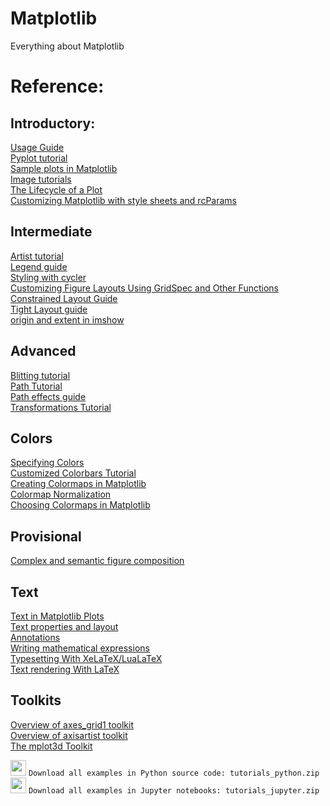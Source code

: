 # Matplotlib
Everything about Matplotlib

# Reference:<br>
## Introductory:
<a href="https://matplotlib.org/3.3.3/tutorials/introductory/usage.html#sphx-glr-tutorials-introductory-usage-py">Usage Guide</a><br>
<a href="https://matplotlib.org/3.3.3/tutorials/introductory/pyplot.html#sphx-glr-tutorials-introductory-pyplot-py">Pyplot tutorial</a><br>
<a href="https://matplotlib.org/3.3.3/tutorials/introductory/sample_plots.html#sphx-glr-tutorials-introductory-sample-plots-py">Sample plots in Matplotlib</a><br>
<a href="https://matplotlib.org/3.3.3/tutorials/introductory/images.html#sphx-glr-tutorials-introductory-images-py">Image tutorials</a><br>
<a href="https://matplotlib.org/3.3.3/tutorials/introductory/lifecycle.html#sphx-glr-tutorials-introductory-lifecycle-py">The Lifecycle of a Plot</a><br>
<a href="https://matplotlib.org/3.3.3/tutorials/introductory/customizing.html#sphx-glr-tutorials-introductory-customizing-py">Customizing Matplotlib with style sheets and rcParams</a><br>

## Intermediate<br>
<a href="https://matplotlib.org/3.3.3/tutorials/intermediate/artists.html#sphx-glr-tutorials-intermediate-artists-py">Artist tutorial</a><br>
<a href="https://matplotlib.org/3.3.3/tutorials/intermediate/legend_guide.html#sphx-glr-tutorials-intermediate-legend-guide-py">Legend guide</a><br>
<a href="https://matplotlib.org/3.3.3/tutorials/intermediate/color_cycle.html#sphx-glr-tutorials-intermediate-color-cycle-py">Styling with cycler</a><br>
<a href="https://matplotlib.org/3.3.3/tutorials/intermediate/gridspec.html#sphx-glr-tutorials-intermediate-gridspec-py">Customizing Figure Layouts Using GridSpec and Other Functions</a><br>
<a href="https://matplotlib.org/3.3.3/tutorials/intermediate/constrainedlayout_guide.html#sphx-glr-tutorials-intermediate-constrainedlayout-guide-py">Constrained Layout Guide</a><br>
<a href="https://matplotlib.org/3.3.3/tutorials/intermediate/tight_layout_guide.html#sphx-glr-tutorials-intermediate-tight-layout-guide-py">Tight Layout guide</a><br>
<a href="https://matplotlib.org/3.3.3/tutorials/intermediate/imshow_extent.html#sphx-glr-tutorials-intermediate-imshow-extent-py">origin and extent in imshow</a><br>

## Advanced<br>
<a href="https://matplotlib.org/3.3.3/tutorials/advanced/blitting.html#sphx-glr-tutorials-advanced-blitting-py">Blitting tutorial</a><br>
<a href="https://matplotlib.org/3.3.3/tutorials/advanced/path_tutorial.html#sphx-glr-tutorials-advanced-path-tutorial-py">Path Tutorial</a><br>
<a href="https://matplotlib.org/3.3.3/tutorials/advanced/patheffects_guide.html#sphx-glr-tutorials-advanced-patheffects-guide-py">Path effects guide</a><br>
<a href="https://matplotlib.org/3.3.3/tutorials/advanced/transforms_tutorial.html#sphx-glr-tutorials-advanced-transforms-tutorial-py">Transformations Tutorial</a><br>

## Colors<br>
<a href="https://matplotlib.org/3.3.3/tutorials/colors/colors.html#sphx-glr-tutorials-colors-colors-py">Specifying Colors</a><br>
<a href="https://matplotlib.org/3.3.3/tutorials/colors/colorbar_only.html#sphx-glr-tutorials-colors-colorbar-only-py">Customized Colorbars Tutorial</a><br>
<a href="https://matplotlib.org/3.3.3/tutorials/colors/colormap-manipulation.html#sphx-glr-tutorials-colors-colormap-manipulation-py">Creating Colormaps in Matplotlib</a><br>
<a href="https://matplotlib.org/3.3.3/tutorials/colors/colormapnorms.html#sphx-glr-tutorials-colors-colormapnorms-py">Colormap Normalization</a><br>
<a href="https://matplotlib.org/3.3.3/tutorials/colors/colormaps.html#sphx-glr-tutorials-colors-colormaps-py">Choosing Colormaps in Matplotlib</a><br>

## Provisional<br>
<a href="https://matplotlib.org/3.3.3/tutorials/provisional/mosaic.html#sphx-glr-tutorials-provisional-mosaic-py">Complex and semantic figure composition</a><br>

## Text<br>
<a href="https://matplotlib.org/3.3.3/tutorials/text/text_intro.html#sphx-glr-tutorials-text-text-intro-py">Text in Matplotlib Plots</a><br>
<a href="https://matplotlib.org/3.3.3/tutorials/text/text_props.html#sphx-glr-tutorials-text-text-props-py">Text properties and layout</a><br>
<a href="https://matplotlib.org/3.3.3/tutorials/text/annotations.html#id22">Annotations</a><br>
<a href="https://matplotlib.org/3.3.3/tutorials/text/mathtext.html#sphx-glr-tutorials-text-mathtext-py">Writing mathematical expressions</a><br>
<a href="https://matplotlib.org/3.3.3/tutorials/text/pgf.html#sphx-glr-tutorials-text-pgf-py">Typesetting With XeLaTeX/LuaLaTeX</a><br>
<a href="https://matplotlib.org/3.3.3/tutorials/text/usetex.html#sphx-glr-tutorials-text-usetex-py">Text rendering With LaTeX</a><br>

## Toolkits<br>
<a href="https://matplotlib.org/3.3.3/tutorials/toolkits/axes_grid.html#sphx-glr-tutorials-toolkits-axes-grid-py">Overview of axes_grid1 toolkit</a><br>
<a href="https://matplotlib.org/3.3.3/tutorials/toolkits/axisartist.html#sphx-glr-tutorials-toolkits-axisartist-py">Overview of axisartist toolkit</a><br>
<a href="https://matplotlib.org/3.3.3/tutorials/toolkits/mplot3d.html#sphx-glr-tutorials-toolkits-mplot3d-py">The mplot3d Toolkit</a><br>


<a href="https://matplotlib.org/3.3.3/_downloads/852c09bc4a9ebe1ae444750e1f5d1ecb/tutorials_python.zip"></a>
[<img src="https://image.flaticon.com/icons/png/512/60/60721.png" width="25"/>](https://matplotlib.org/3.3.3/_downloads/852c09bc4a9ebe1ae444750e1f5d1ecb/tutorials_python.zip) `Download all examples in Python source code: tutorials_python.zip` <br>
[<img src="https://image.flaticon.com/icons/png/512/60/60721.png" width="25"/>](https://matplotlib.org/3.3.3/_downloads/4b685b8b6cb908aa2b453a785259056a/tutorials_jupyter.zip) `Download all examples in Jupyter notebooks: tutorials_jupyter.zip` <br>

